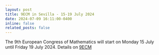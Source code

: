 ```yaml
---
layout: post
title: 9ECM in Sevilla - 15-19 July 2024
date: 2024-07-09 16:11:00-0400
inline: false
related_posts: false
---
```


The 9th European Congress of Mathematics will start on Monday 15 July until Friday 19 July 2024. Details on [9ECM](https://www.ecm2024sevilla.com/index.php/about-9ecm/welcome) 




